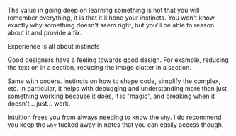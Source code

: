 The value in going deep on learning something is not that you will remember everything, it is that it'll hone your instincts. You won't know exactly why something doesn't seem right, but you'll be able to reason about it and provide a fix.

Experience is all about instincts

Good designers have a feeling towards good design. For example, reducing the text on in a section, reducing the image clutter in a section.

Same with coders. Instincts on how to shape code, simplify the complex, etc. In particular, it helps with debugging and understanding more than just something working because it does, it is "magic", and breaking when it doesn't... just... work.


Intuition frees you from always needing to know the `why`. I do recommend you keep the `why` tucked away in notes that you can easily access though.
